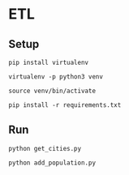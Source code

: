 # ETL

## Setup

```
pip install virtualenv
```

```
virtualenv -p python3 venv
```

```
source venv/bin/activate
```

```
pip install -r requirements.txt
```

## Run

```
python get_cities.py
```

```
python add_population.py
```
